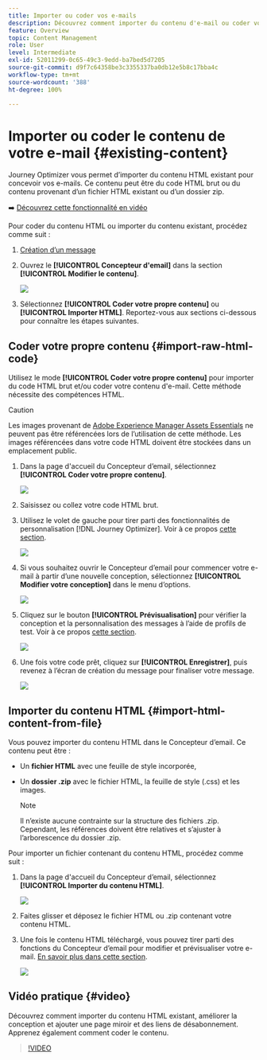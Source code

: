 ```yaml
---
title: Importer ou coder vos e-mails
description: Découvrez comment importer du contenu d'e-mail ou coder vos e-mails
feature: Overview
topic: Content Management
role: User
level: Intermediate
exl-id: 52011299-0c65-49c3-9edd-ba7bed5d7205
source-git-commit: d9f7c64358be3c3355337ba0db12e5b8c17bba4c
workflow-type: tm+mt
source-wordcount: '388'
ht-degree: 100%

---
```


# Importer ou coder le contenu de votre e-mail {#existing-content}

Journey Optimizer vous permet d’importer du contenu HTML existant pour concevoir vos e-mails. Ce contenu peut être du code HTML brut ou du contenu provenant d’un fichier HTML existant ou d’un dossier zip.

➡️ [Découvrez cette fonctionnalité en vidéo](#video)

Pour coder du contenu HTML ou importer du contenu existant, procédez comme suit :

1. [Création d’un message](create-message.md)

1. Ouvrez le **[!UICONTROL Concepteur d&#39;email]** dans la section **[!UICONTROL Modifier le contenu]**.

   ![](assets/import-html_1.png)

1. Sélectionnez **[!UICONTROL Coder votre propre contenu]** ou **[!UICONTROL Importer HTML]**. Reportez-vous aux sections ci-dessous pour connaître les étapes suivantes.

## Coder votre propre contenu {#import-raw-html-code}

Utilisez le mode **[!UICONTROL Coder votre propre contenu]** pour importer du code HTML brut et/ou coder votre contenu d&#39;e-mail. Cette méthode nécessite des compétences HTML.

>[!CAUTION]
>
> Les images provenant de [Adobe Experience Manager Assets Essentials](assets-essentials.md) ne peuvent pas être référencées lors de l’utilisation de cette méthode. Les images référencées dans votre code HTML doivent être stockées dans un emplacement public.

1. Dans la page d&#39;accueil du Concepteur d’email, sélectionnez **[!UICONTROL Coder votre propre contenu]**.

   ![](assets/code-your-own.png)

1. Saisissez ou collez votre code HTML brut.

1. Utilisez le volet de gauche pour tirer parti des fonctionnalités de personnalisation [!DNL Journey Optimizer]. Voir à ce propos [cette section](../personalization/personalize.md).

   ![](assets/code-editor.png)

1. Si vous souhaitez ouvrir le Concepteur d’email pour commencer votre e-mail à partir d’une nouvelle conception, sélectionnez **[!UICONTROL Modifier votre conception]** dans le menu d’options.

   ![](assets/code-editor-change-design.png)

1. Cliquez sur le bouton **[!UICONTROL Prévisualisation]** pour vérifier la conception et la personnalisation des messages à l’aide de profils de test. Voir à ce propos [cette section](preview.md).

   ![](assets/code-editor-preview.png)

1. Une fois votre code prêt, cliquez sur **[!UICONTROL Enregistrer]**, puis revenez à l’écran de création du message pour finaliser votre message.

   ![](assets/code-editor-save.png)

## Importer du contenu HTML {#import-html-content-from-file}

Vous pouvez importer du contenu HTML dans le Concepteur d’email. Ce contenu peut être :

* Un **fichier HTML** avec une feuille de style incorporée,
* Un **dossier .zip** avec le fichier HTML, la feuille de style (.css) et les images.

   >[!NOTE]
   >
   >Il n’existe aucune contrainte sur la structure des fichiers .zip. Cependant, les références doivent être relatives et s’ajuster à l’arborescence du dossier .zip.

Pour importer un fichier contenant du contenu HTML, procédez comme suit :

1. Dans la page d&#39;accueil du Concepteur d’email, sélectionnez **[!UICONTROL Importer du contenu HTML]**.

   ![](assets/import-html_2.png)

1. Faites glisser et déposez le fichier HTML ou .zip contenant votre contenu HTML.

1. Une fois le contenu HTML téléchargé, vous pouvez tirer parti des fonctions du Concepteur d’email pour modifier et prévisualiser votre e-mail. [En savoir plus dans cette section](create-email-content.md).

   ![](assets/html-imported.png)

## Vidéo pratique {#video}

Découvrez comment importer du contenu HTML existant, améliorer la conception et ajouter une page miroir et des liens de désabonnement. Apprenez également comment coder le contenu.

>[!VIDEO](https://video.tv.adobe.com/v/334102?quality=12)
